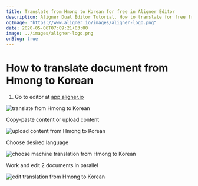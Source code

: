 ```yaml
---
title: Translate from Hmong to Korean for free in Aligner Editor
description: Aligner Dual Editor Tutorial. How to translate for free from Hmong to Korean. Aligner is multilingual document management platform. 
ogImage: "https://www.aligner.io/images/aligner-logo.png"
date: 2020-05-06T07:09:21+03:00
image: ../images/aligner-logo.png
onBlog: true
---
```


# How to translate document from Hmong to Korean

1. Go to editor at [app.aligner.io](https://app.aligner.io "Aligner App web page")

![translate from Hmong to Korean](../aligner-blank-editor.png "translate from Hmong to Korean")

Copy-paste content or upload content

![upload content from Hmong to Korean](../aligner-uploaded-document.png "upload content from Hmong to Korean")

Choose desired language

![choose machine translation from Hmong to Korean](../aligner-language-dropdown.png "choose machine translation from Hmong to Korean")

Work and edit 2 documents in parallel

![edit translation from Hmong to Korean](../aligner-double-sitded-editor.png "edit translation from Hmong to Korean")

